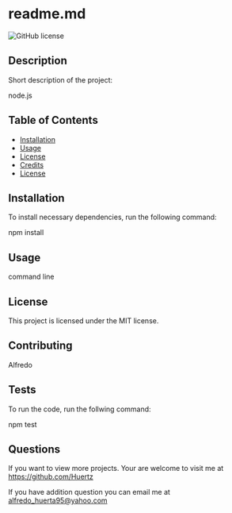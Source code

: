 # readme.md 

![GitHub license](https://img.shields.io/badge/license-MIT-blue.svg)

  ## Description

  Short description of the project: 

  node.js
  
  ## Table of Contents
  
  - [Installation](#installation)
  - [Usage](#usage)
  - [License](#license)
  - [Credits](#credits)
  - [License](#license)
  
  ## Installation

  To install necessary dependencies, run the following command: 

  npm install 

  ## Usage

  command line

  ## License
This project is licensed under the MIT license.

  ## Contributing 

  Alfredo
  
  ## Tests

  To run the code, run the follwing command:

  npm test

  ## Questions

  If you want to view more projects. Your are welcome to visit me at https://github.com/Huertz

  If you have addition question you can email me at alfredo_huerta95@yahoo.com 
